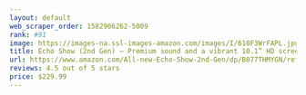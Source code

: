 ```yaml
---
layout: default 
﻿web_scraper_order: 1582906262-5009
rank: #91
image: https://images-na.ssl-images-amazon.com/images/I/610F3WrFAPL.jpg
title: Echo Show (2nd Gen) – Premium sound and a vibrant 10.1” HD screen - Sandstone
url: https://www.amazon.com/All-new-Echo-Show-2nd-Gen/dp/B077THMYGN/ref=zg_mw_amazon-devices_91?_encoding=UTF8&psc=1&refRID=6VMZG7Z8NQN54MF293SQ
reviews: 4.5 out of 5 stars
price: $229.99 
---
```

